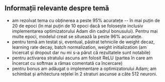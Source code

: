 ## Informații relevante despre temă ##

* am rezolvat tema cu obținerea a peste 95% acuratețe -- în mai puțin de 20 de epoci (în mai puțin de 10 epoci dacă se folosește inclusiv implementarea optimizatorului Adam din cadrul bonusului). Pentru mai multe epoci, modelul creat se situează la peste 96% acuratețe.
* pentru temă am testat și, eventual, păstrat tehnicile de weight decaz, learning rate decay, batch normalization, weight initialization (am încercat și dropout dar nu mi s-a părut că rezultatele sunt notabile) 
* pentru activarea stratului ascuns am folosit ReLU (partea în care am încercat cu softmax a rămas comentată ca încercare)
* pentru bonus am adăugat o implementare a optimizatorului Adam; am schimbat și arhitectura rețelei în 2 straturi ascunse a câte 512 neuroni.
